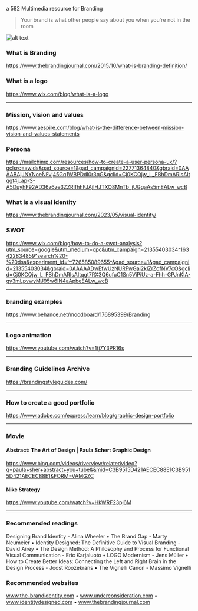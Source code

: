 a 582 Multimedia resource for Branding

> Your brand is what other people say about you when you're not in the room

![alt text](https://miro.medium.com/v2/resize:fit:720/format:webp/0*Bd8e-Jm3rzO0gAR-.jpg)

### What is Branding
https://www.thebrandingjournal.com/2015/10/what-is-branding-definition/

### What is a logo
https://www.wix.com/blog/what-is-a-logo

---

### Mission, vision and values
https://www.aespire.com/blog/what-is-the-difference-between-mission-vision-and-values-statements

### Persona
https://mailchimp.com/resources/how-to-create-a-user-persona-ux/?gclsrc=aw.ds&gad_source=1&gad_campaignid=22771364840&gbraid=0AAAABAjJNYNoeNFvj45Gq1WBPDdl0r3qG&gclid=Cj0KCQjw_L_FBhDmARIsAItqgt4j_ap-S-A5DuyhF92AD36z6ze3ZZRIfhhFJAjIHJTXO8MnTb_jUGgaAs5mEALw_wcB

### What is a visual identity
https://www.thebrandingjournal.com/2023/05/visual-identity/

### SWOT
https://www.wix.com/blog/how-to-do-a-swot-analysis?utm_source=google&utm_medium=cpc&utm_campaign=21355403034^163422834859^search%20-%20dsa&experiment_id=^^726585089655^&gad_source=1&gad_campaignid=21355403034&gbraid=0AAAAADwEfwUzNURFwGai2kIZrZofNV7cO&gclid=Cj0KCQjw_L_FBhDmARIsAItqgt7RX3Q6ufuC1Sn5ViPiUz-a-Fhh-GPJnKIA-gy3mLpvwyMJ95w6IN4aApbeEALw_wcB

---

### branding examples
https://www.behance.net/moodboard/176895399/Branding

---

### Logo animation
https://www.youtube.com/watch?v=1tj7Y3PR16s

---

### Branding Guidelines Archive
https://brandingstyleguides.com/

---

### How to create a good portfolio
https://www.adobe.com/express/learn/blog/graphic-design-portfolio

---

### Movie
#### Abstract: The Art of Design | Paula Scher: Graphic Design
https://www.bing.com/videos/riverview/relatedvideo?q=paula+sher+abstract+you+tube&&mid=C3B9515D421AECEC88E1C3B9515D421AECEC88E1&FORM=VAMGZC

#### Nike Strategy
https://www.youtube.com/watch?v=HkWRF23pj6M

---

### Recommended readings
Designing Brand Identity - Alina Wheeler • The Brand Gap - Marty Neumeier • Identity Designed: The Definitive Guide to Visual Branding - David Airey • The Design Method: A Philosophy and Process for Functional Visual Communication - Eric Karjaluoto • LOGO Modernism - Jens Müller • How to Create Better Ideas: Connecting the Left and Right Brain in the Design Process - Joost Roozekrans • The Vignelli Canon - Massimo Vignelli

### Recommended websites
www.the-brandidentity.com • www.underconsideration.com • www.identitydesigned.com • www.thebrandingjournal.com



